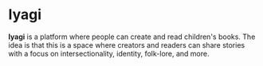 # Iyagi

**Iyagi** is a platform where people can create and read children's books. The idea is that this is a space where creators and readers can share stories with a focus on intersectionality, identity, folk-lore, and more.
